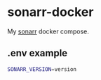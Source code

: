 # sonarr-docker

My [sonarr](https://sonarr.tv/) docker compose.

## .env example

```bash
SONARR_VERSION=version
```
